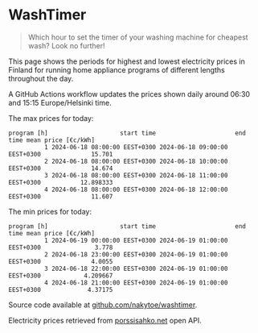 
# WashTimer

> Which hour to set the timer of your washing machine for cheapest wash? Look no further!

This page shows the periods for highest and lowest electricity prices in Finland 
for running home appliance programs of different lengths throughout the day. 

A GitHub Actions workflow updates the prices shown daily around 06:30 and 15:15 Europe/Helsinki time.

The max prices for today:

	program [h]                    start time                      end time mean price [€c/kWh]
	          1 2024-06-18 08:00:00 EEST+0300 2024-06-18 09:00:00 EEST+0300              15.701
	          2 2024-06-18 08:00:00 EEST+0300 2024-06-18 10:00:00 EEST+0300              14.674
	          3 2024-06-18 08:00:00 EEST+0300 2024-06-18 11:00:00 EEST+0300           12.898333
	          4 2024-06-18 08:00:00 EEST+0300 2024-06-18 12:00:00 EEST+0300              11.607

The min prices for today:

	program [h]                    start time                      end time mean price [€c/kWh]
	          1 2024-06-19 00:00:00 EEST+0300 2024-06-19 01:00:00 EEST+0300               3.778
	          2 2024-06-18 23:00:00 EEST+0300 2024-06-19 01:00:00 EEST+0300              4.0055
	          3 2024-06-18 22:00:00 EEST+0300 2024-06-19 01:00:00 EEST+0300            4.209667
	          4 2024-06-18 21:00:00 EEST+0300 2024-06-19 01:00:00 EEST+0300             4.37175


Source code available at [github.com/nakytoe/washtimer](https://github.com/nakytoe/washtimer).

Electricity prices retrieved from [porssisahko.net](https://porssisahko.net/api) open API.
